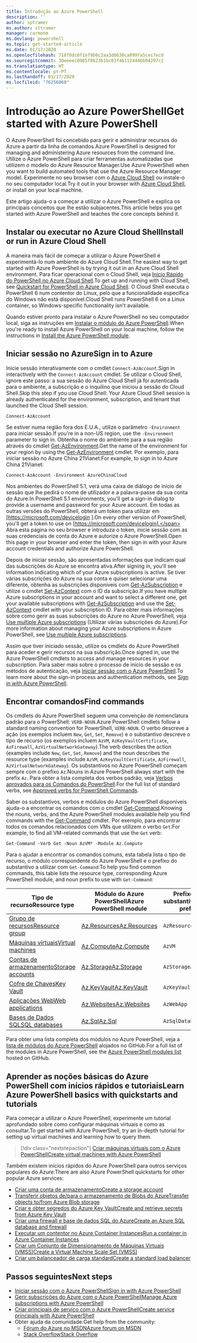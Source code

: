 ```yaml
---
title: Introdução ao Azure PowerShell
description: ''
author: sptramer
ms.author: sttramer
manager: carmonm
ms.devlang: powershell
ms.topic: get-started-article
ms.date: 01/17/2020
ms.openlocfilehash: 718f0dc0f1ef9b0c2aa3d0630ca099fa5cec7ec0
ms.sourcegitcommit: 30eeeec0985f8623b1bc03f461124446b04297c2
ms.translationtype: HT
ms.contentlocale: pt-PT
ms.lasthandoff: 01/17/2020
ms.locfileid: "76256860"
---
```

# <a name="get-started-with-azure-powershell"></a><span data-ttu-id="2580e-102">Introdução ao Azure PowerShell</span><span class="sxs-lookup"><span data-stu-id="2580e-102">Get started with Azure PowerShell</span></span>

<span data-ttu-id="2580e-103">O Azure PowerShell foi concebido para gerir e administrar recursos do Azure a partir da linha de comandos.</span><span class="sxs-lookup"><span data-stu-id="2580e-103">Azure PowerShell is designed for managing and administering Azure resources from the command line.</span></span> <span data-ttu-id="2580e-104">Utilize o Azure PowerShell para criar ferramentas automatizadas que utilizem o modelo do Azure Resource Manager.</span><span class="sxs-lookup"><span data-stu-id="2580e-104">Use Azure PowerShell when you want to build automated tools that use the Azure Resource Manager model.</span></span>
<span data-ttu-id="2580e-105">Experimente no seu browser com o [Azure Cloud Shell](/azure/cloud-shell/overview) ou instale-o no seu computador local.</span><span class="sxs-lookup"><span data-stu-id="2580e-105">Try it out in your browser with [Azure Cloud Shell](/azure/cloud-shell/overview), or install on your local machine.</span></span>

<span data-ttu-id="2580e-106">Este artigo ajuda-o a começar a utilizar o Azure PowerShell e explica os principais conceitos que lhe estão subjacentes.</span><span class="sxs-lookup"><span data-stu-id="2580e-106">This article helps you get started with Azure PowerShell and teaches the core concepts behind it.</span></span>

## <a name="install-or-run-in-azure-cloud-shell"></a><span data-ttu-id="2580e-107">Instalar ou executar no Azure Cloud Shell</span><span class="sxs-lookup"><span data-stu-id="2580e-107">Install or run in Azure Cloud Shell</span></span>

<span data-ttu-id="2580e-108">A maneira mais fácil de começar a utilizar o Azure PowerShell é experimentá-lo num ambiente do Azure Cloud Shell.</span><span class="sxs-lookup"><span data-stu-id="2580e-108">The easiest way to get started with Azure PowerShell is by trying it out in an Azure Cloud Shell environment.</span></span>
<span data-ttu-id="2580e-109">Para ficar operacional com o Cloud Shell, veja [Início Rápido do PowerShell no Azure Cloud Shell](/azure/cloud-shell/quickstart-powershell).</span><span class="sxs-lookup"><span data-stu-id="2580e-109">To get up and running with Cloud Shell, see [Quickstart for PowerShell in Azure Cloud Shell](/azure/cloud-shell/quickstart-powershell).</span></span>
<span data-ttu-id="2580e-110">O Cloud Shell executa o PowerShell 6 num contentor do Linux, pelo que a funcionalidade específica do Windows não está disponível.</span><span class="sxs-lookup"><span data-stu-id="2580e-110">Cloud Shell runs PowerShell 6 on a Linux container, so Windows-specific functionality isn't available.</span></span>

<span data-ttu-id="2580e-111">Quando estiver pronto para instalar o Azure PowerShell no seu computador local, siga as instruções em [Instalar o módulo do Azure PowerShell](install-az-ps.md).</span><span class="sxs-lookup"><span data-stu-id="2580e-111">When you're ready to install Azure PowerShell on your local machine, follow the instructions in [Install the Azure PowerShell module](install-az-ps.md).</span></span>

## <a name="sign-in-to-azure"></a><span data-ttu-id="2580e-112">Iniciar sessão no Azure</span><span class="sxs-lookup"><span data-stu-id="2580e-112">Sign in to Azure</span></span>

<span data-ttu-id="2580e-113">Inicie sessão interativamente com o cmdlet `Connect-AzAccount`.</span><span class="sxs-lookup"><span data-stu-id="2580e-113">Sign in interactively with the `Connect-AzAccount` cmdlet.</span></span> <span data-ttu-id="2580e-114">Se utilizar o Cloud Shell, ignore este passo: a sua sessão do Azure Cloud Shell já foi autenticada para o ambiente, a subscrição e o inquilino que iniciou a sessão do Cloud Shell.</span><span class="sxs-lookup"><span data-stu-id="2580e-114">Skip this step if you use Cloud Shell: Your Azure Cloud Shell session is already authenticated for the environment, subscription, and tenant that launched the Cloud Shell session.</span></span>

```azurepowershell-interactive
Connect-AzAccount
```

<span data-ttu-id="2580e-115">Se estiver numa região fora dos E.U.A., utilize o parâmetro `-Environment` para iniciar sessão.</span><span class="sxs-lookup"><span data-stu-id="2580e-115">If you're in a non-US region, use the `-Environment` parameter to sign in.</span></span> <span data-ttu-id="2580e-116">Obtenha o nome do ambiente para a sua região através do cmdlet [Get-AzEnvironment](/powershell/module/Az.Accounts/Get-AzEnvironment).</span><span class="sxs-lookup"><span data-stu-id="2580e-116">Get the name of the environment for your region by using the [Get-AzEnvironment](/powershell/module/Az.Accounts/Get-AzEnvironment) cmdlet.</span></span> <span data-ttu-id="2580e-117">Por exemplo, para iniciar sessão no Azure China 21Vianet:</span><span class="sxs-lookup"><span data-stu-id="2580e-117">For example, to sign in to Azure China 21Vianet:</span></span>

```azurepowershell-interactive
Connect-AzAccount -Environment AzureChinaCloud
```

<span data-ttu-id="2580e-118">Nos ambientes do PowerShell 5.1, verá uma caixa de diálogo de início de sessão que lhe pedirá o nome de utilizador e a palavra-passe da sua conta do Azure.</span><span class="sxs-lookup"><span data-stu-id="2580e-118">In PowerShell 5.1 environments, you'll get a sign-in dialog to provide a username and password for your Azure account.</span></span> <span data-ttu-id="2580e-119">Em todas as outras versões do PowerShell, obterá um token para utilizar em [https://microsoft.com/devicelogin ].</span><span class="sxs-lookup"><span data-stu-id="2580e-119">On every other version of PowerShell, you'll get a token to use on [https://microsoft.com/devicelogin].</span></span>
<span data-ttu-id="2580e-120">Abra esta página no seu browser e introduza o token, inicie sessão com as suas credenciais de conta do Azure e autorize o Azure PowerShell.</span><span class="sxs-lookup"><span data-stu-id="2580e-120">Open this page in your browser and enter the token, then sign in with your Azure account credentials and authorize Azure PowerShell.</span></span>

<span data-ttu-id="2580e-121">Depois de iniciar sessão, são apresentadas informações que indicam qual das subscrições do Azure se encontra ativa.</span><span class="sxs-lookup"><span data-stu-id="2580e-121">After signing in, you'll see information indicating which of your Azure subscriptions is active.</span></span> <span data-ttu-id="2580e-122">Se tiver várias subscrições do Azure na sua conta e quiser selecionar uma diferente, obtenha as subscrições disponíveis com [Get-AzSubscription](/powershell/module/az.accounts/get-azsubscription) e utilize o cmdlet [Set-AzContext](/powershell/module/az.accounts/set-azcontext) com o ID da subscrição.</span><span class="sxs-lookup"><span data-stu-id="2580e-122">If you have multiple Azure subscriptions in your account and want to select a different one, get your available subscriptions with [Get-AzSubscription](/powershell/module/az.accounts/get-azsubscription) and use the [Set-AzContext](/powershell/module/az.accounts/set-azcontext) cmdlet with your subscription ID.</span></span>
<span data-ttu-id="2580e-123">Para obter mais informações sobre como gerir as suas subscrições do Azure no Azure PowerShell, veja [Use multiple Azure subscriptions](manage-subscriptions-azureps.md) (Utilizar várias subscrições do Azure).</span><span class="sxs-lookup"><span data-stu-id="2580e-123">For more information about managing your Azure subscriptions in Azure PowerShell, see [Use multiple Azure subscriptions](manage-subscriptions-azureps.md).</span></span>

<span data-ttu-id="2580e-124">Assim que tiver iniciado sessão, utilize os cmdlets do Azure PowerShell para aceder e gerir recursos na sua subscrição.</span><span class="sxs-lookup"><span data-stu-id="2580e-124">Once signed in, use the Azure PowerShell cmdlets to access and manage resources in your subscription.</span></span> <span data-ttu-id="2580e-125">Para saber mais sobre o processo de início de sessão e os métodos de autenticação, veja [Iniciar sessão com o Azure PowerShell](authenticate-azureps.md).</span><span class="sxs-lookup"><span data-stu-id="2580e-125">To learn more about the sign-in process and authentication methods, see [Sign in with Azure PowerShell](authenticate-azureps.md).</span></span>

## <a name="find-commands"></a><span data-ttu-id="2580e-126">Encontrar comandos</span><span class="sxs-lookup"><span data-stu-id="2580e-126">Find commands</span></span>

<span data-ttu-id="2580e-127">Os cmdlets do Azure PowerShell seguem uma convenção de nomenclatura padrão para o PowerShell: `VERB-NOUN`.</span><span class="sxs-lookup"><span data-stu-id="2580e-127">Azure PowerShell cmdlets follow a standard naming convention for PowerShell, `VERB-NOUN`.</span></span> <span data-ttu-id="2580e-128">O verbo descreve a ação (os exemplos incluem `New`, `Get`, `Set`, `Remove`) e o substantivo descreve o tipo de recurso (os exemplos incluem `AzVM`, `AzKeyVaultCertificate`, `AzFirewall`, `AzVirtualNetworkGateway`).</span><span class="sxs-lookup"><span data-stu-id="2580e-128">The verb describes the action (examples include `New`, `Get`, `Set`, `Remove`) and the noun describes the resource type (examples include `AzVM`, `AzKeyVaultCertificate`, `AzFirewall`, `AzVirtualNetworkGateway`).</span></span> <span data-ttu-id="2580e-129">Os substantivos no Azure PowerShell começam sempre com o prefixo `Az`.</span><span class="sxs-lookup"><span data-stu-id="2580e-129">Nouns in Azure PowerShell always start with the prefix `Az`.</span></span> <span data-ttu-id="2580e-130">Para obter a lista completa dos verbos padrão, veja [Verbos aprovados para os Comandos do PowerShell](/powershell/scripting/developer/cmdlet/approved-verbs-for-windows-powershell-commands).</span><span class="sxs-lookup"><span data-stu-id="2580e-130">For the full list of standard verbs, see [Approved verbs for PowerShell Commands](/powershell/scripting/developer/cmdlet/approved-verbs-for-windows-powershell-commands).</span></span>

<span data-ttu-id="2580e-131">Saber os substantivos, verbos e módulos do Azure PowerShell disponíveis ajuda-o a encontrar os comandos com o cmdlet [Get-Command](/powershell/module/microsoft.powershell.core/get-command).</span><span class="sxs-lookup"><span data-stu-id="2580e-131">Knowing the nouns, verbs, and the Azure PowerShell modules available help you find commands with the [Get-Command](/powershell/module/microsoft.powershell.core/get-command) cmdlet.</span></span> <span data-ttu-id="2580e-132">Por exemplo, para encontrar todos os comandos relacionados com VMs que utilizem o verbo `Get`:</span><span class="sxs-lookup"><span data-stu-id="2580e-132">For example, to find all VM-related commands that use the `Get` verb:</span></span>

```powershell-interactive
Get-Command -Verb Get -Noun AzVM* -Module Az.Compute
```

<span data-ttu-id="2580e-133">Para o ajudar a encontrar os comandos comuns, esta tabela lista o tipo de recurso, o módulo correspondente do Azure PowerShell e o prefixo do substantivo a utilizar com `Get-Command`:</span><span class="sxs-lookup"><span data-stu-id="2580e-133">To help you find common commands, this table lists the resource type, corresponding Azure PowerShell module, and noun prefix to use with `Get-Command`:</span></span>

| <span data-ttu-id="2580e-134">Tipo de recurso</span><span class="sxs-lookup"><span data-stu-id="2580e-134">Resource type</span></span> | <span data-ttu-id="2580e-135">Módulo do Azure PowerShell</span><span class="sxs-lookup"><span data-stu-id="2580e-135">Azure PowerShell module</span></span> | <span data-ttu-id="2580e-136">Prefixo do substantivo</span><span class="sxs-lookup"><span data-stu-id="2580e-136">Noun prefix</span></span> |
|---------------|-------------------------|----------------|
| [<span data-ttu-id="2580e-137">Grupo de recursos</span><span class="sxs-lookup"><span data-stu-id="2580e-137">Resource group</span></span>](/azure/azure-resource-manager/resource-group-overview) | [<span data-ttu-id="2580e-138">Az.Resources</span><span class="sxs-lookup"><span data-stu-id="2580e-138">Az.Resources</span></span>](/powershell/module/az.resources#resources) | `AzResourceGroup` |
| [<span data-ttu-id="2580e-139">Máquinas virtuais</span><span class="sxs-lookup"><span data-stu-id="2580e-139">Virtual machines</span></span>](/azure/virtual-machines) | [<span data-ttu-id="2580e-140">Az.Compute</span><span class="sxs-lookup"><span data-stu-id="2580e-140">Az.Compute</span></span>](/powershell/module/az.compute#virtual_machines) | `AzVM` |
| [<span data-ttu-id="2580e-141">Contas de armazenamento</span><span class="sxs-lookup"><span data-stu-id="2580e-141">Storage accounts</span></span>](/azure/storage/common/storage-introduction) | [<span data-ttu-id="2580e-142">Az.Storage</span><span class="sxs-lookup"><span data-stu-id="2580e-142">Az.Storage</span></span>](/powershell/module/az.storage/) | `AzStorageAccount` |
| [<span data-ttu-id="2580e-143">Cofre de Chaves</span><span class="sxs-lookup"><span data-stu-id="2580e-143">Key Vault</span></span>](/azure/key-vault/key-vault-whatis) | [<span data-ttu-id="2580e-144">Az.KeyVault</span><span class="sxs-lookup"><span data-stu-id="2580e-144">Az.KeyVault</span></span>](/powershell/module/az.keyvault) | `AzKeyVault` |
| [<span data-ttu-id="2580e-145">Aplicações Web</span><span class="sxs-lookup"><span data-stu-id="2580e-145">Web applications</span></span>](/azure/app-service) | [<span data-ttu-id="2580e-146">Az.Websites</span><span class="sxs-lookup"><span data-stu-id="2580e-146">Az.Websites</span></span>](/powershell/module/az.websites) | `AzWebApp` |
| [<span data-ttu-id="2580e-147">Bases de Dados SQL</span><span class="sxs-lookup"><span data-stu-id="2580e-147">SQL databases</span></span>](/azure/sql-database) | [<span data-ttu-id="2580e-148">Az.Sql</span><span class="sxs-lookup"><span data-stu-id="2580e-148">Az.Sql</span></span>](/powershell/module/az.sql) | `AzSqlDatabase` |

<span data-ttu-id="2580e-149">Para obter uma lista completa dos módulos no Azure PowerShell, veja a [lista de módulos do Azure PowerShell](https://github.com/Azure/azure-powershell/blob/master/documentation/azure-powershell-modules.md) alojados no GitHub.</span><span class="sxs-lookup"><span data-stu-id="2580e-149">For a full list of the modules in Azure PowerShell, see the [Azure PowerShell modules list](https://github.com/Azure/azure-powershell/blob/master/documentation/azure-powershell-modules.md) hosted on GitHub.</span></span>

## <a name="learn-azure-powershell-basics-with-quickstarts-and-tutorials"></a><span data-ttu-id="2580e-150">Aprender as noções básicas do Azure PowerShell com inícios rápidos e tutoriais</span><span class="sxs-lookup"><span data-stu-id="2580e-150">Learn Azure PowerShell basics with quickstarts and tutorials</span></span>

<span data-ttu-id="2580e-151">Para começar a utilizar o Azure PowerShell, experimente um tutorial aprofundado sobre como configurar máquinas virtuais e como as consultar.</span><span class="sxs-lookup"><span data-stu-id="2580e-151">To get started with Azure PowerShell, try an in-depth tutorial for setting up virtual machines and learning how to query them.</span></span>

> [!div class="nextstepaction"]
> [<span data-ttu-id="2580e-152">Criar máquinas virtuais com o Azure PowerShell</span><span class="sxs-lookup"><span data-stu-id="2580e-152">Create virtual machines with Azure PowerShell</span></span>](azureps-vm-tutorial.yml)

<span data-ttu-id="2580e-153">Também existem inícios rápidos do Azure PowerShell para outros serviços populares do Azure:</span><span class="sxs-lookup"><span data-stu-id="2580e-153">There are also Azure PowerShell quickstarts for other popular Azure services:</span></span>

* [<span data-ttu-id="2580e-154">Criar uma conta de armazenamento</span><span class="sxs-lookup"><span data-stu-id="2580e-154">Create a storage account</span></span>](/azure/storage/common/storage-quickstart-create-account?tabs=azure-powershell)
* [<span data-ttu-id="2580e-155">Transferir objetos de/para o armazenamento de Blobs do Azure</span><span class="sxs-lookup"><span data-stu-id="2580e-155">Transfer objects to/from Azure Blob storage</span></span>](/azure/storage/blobs/storage-quickstart-blobs-powershell)
* [<span data-ttu-id="2580e-156">Criar e obter segredos do Azure Key Vault</span><span class="sxs-lookup"><span data-stu-id="2580e-156">Create and retrieve secrets from Azure Key Vault</span></span>](/azure/key-vault/quick-create-powershell)
* [<span data-ttu-id="2580e-157">Criar uma firewall e base de dados SQL do Azure</span><span class="sxs-lookup"><span data-stu-id="2580e-157">Create an Azure SQL database and firewall</span></span>](/azure/sql-database/scripts/sql-database-create-and-configure-database-powershell)
* [<span data-ttu-id="2580e-158">Executar um contentor no Azure Container Instances</span><span class="sxs-lookup"><span data-stu-id="2580e-158">Run a container in Azure Container Instances</span></span>](/azure/container-instances/container-instances-quickstart-powershell)
* [<span data-ttu-id="2580e-159">Criar um Conjunto de Dimensionamento de Máquinas Virtuais (VMSS)</span><span class="sxs-lookup"><span data-stu-id="2580e-159">Create a Virtual Machine Scale Set (VMSS)</span></span>](/azure/virtual-machine-scale-sets/quick-create-powershell)
* [<span data-ttu-id="2580e-160">Criar um balanceador de carga standard</span><span class="sxs-lookup"><span data-stu-id="2580e-160">Create a standard load balancer</span></span>](/azure/load-balancer/quickstart-create-standard-load-balancer-powershell)

## <a name="next-steps"></a><span data-ttu-id="2580e-161">Passos seguintes</span><span class="sxs-lookup"><span data-stu-id="2580e-161">Next steps</span></span>

* [<span data-ttu-id="2580e-162">Iniciar sessão com o Azure PowerShell</span><span class="sxs-lookup"><span data-stu-id="2580e-162">Sign in with Azure PowerShell</span></span>](authenticate-azureps.md)
* [<span data-ttu-id="2580e-163">Gerir subscrições do Azure com o Azure PowerShell</span><span class="sxs-lookup"><span data-stu-id="2580e-163">Manage Azure subscriptions with Azure PowerShell</span></span>](manage-subscriptions-azureps.md)
* [<span data-ttu-id="2580e-164">Criar principais de serviço com o Azure PowerShell</span><span class="sxs-lookup"><span data-stu-id="2580e-164">Create service principals with Azure PowerShell</span></span>](create-azure-service-principal-azureps.md)
* <span data-ttu-id="2580e-165">Obter ajuda da comunidade:</span><span class="sxs-lookup"><span data-stu-id="2580e-165">Get help from the community:</span></span>
  * [<span data-ttu-id="2580e-166">Fórum do Azure no MSDN</span><span class="sxs-lookup"><span data-stu-id="2580e-166">Azure forum on MSDN</span></span>](https://go.microsoft.com/fwlink/p/?LinkId=320212)
  * [<span data-ttu-id="2580e-167">Stack Overflow</span><span class="sxs-lookup"><span data-stu-id="2580e-167">Stack Overflow</span></span>](https://go.microsoft.com/fwlink/?LinkId=320213)

